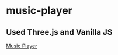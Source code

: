 # music-player

## Used Three.js and Vanilla JS
[Music Player](https://satviksinha.github.io/music-player/)
